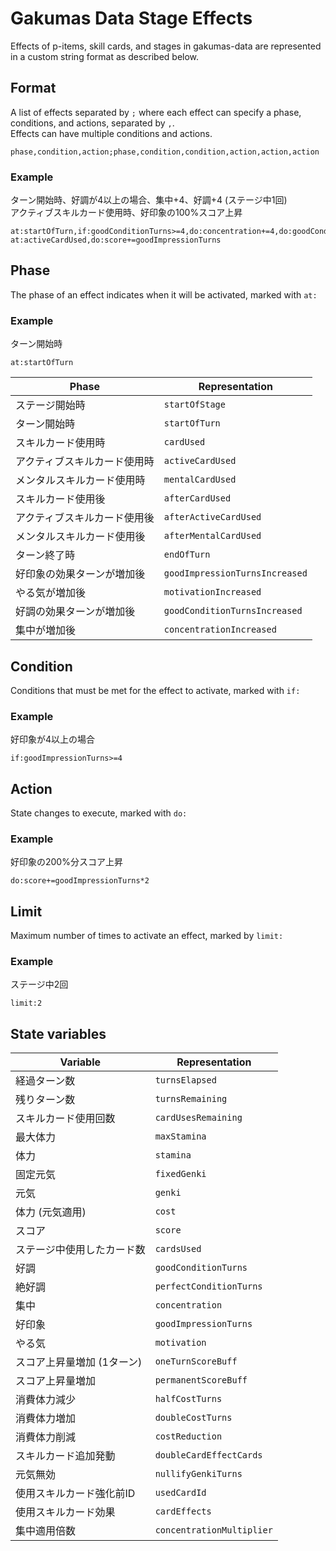 # Gakumas Data Stage Effects

Effects of p-items, skill cards, and stages in gakumas-data are represented in a custom string format as described below.

## Format

A list of effects separated by `;` where each effect can specify a phase, conditions, and actions, separated by `,`.  
Effects can have multiple conditions and actions.

```
phase,condition,action;phase,condition,condition,action,action,action
```

### Example

ターン開始時、好調が4以上の場合、集中+4、好調+4 (ステージ中1回)  
アクティブスキルカード使用時、好印象の100%スコア上昇
```
at:startOfTurn,if:goodConditionTurns>=4,do:concentration+=4,do:goodConditionTurns+=4,limit:1;
at:activeCardUsed,do:score+=goodImpressionTurns
```

## Phase

The phase of an effect indicates when it will be activated, marked with `at:`

### Example
ターン開始時
```
at:startOfTurn
```

| Phase | Representation |
|------------|-------------|
| ステージ開始時 | `startOfStage` |
| ターン開始時 | `startOfTurn` |
| スキルカード使用時 | `cardUsed` |
| アクティブスキルカード使用時 | `activeCardUsed` |
| メンタルスキルカード使用時 | `mentalCardUsed` |
| スキルカード使用後 | `afterCardUsed` |
| アクティブスキルカード使用後 | `afterActiveCardUsed` |
| メンタルスキルカード使用後 | `afterMentalCardUsed` |
| ターン終了時 | `endOfTurn` |
| 好印象の効果ターンが増加後 | `goodImpressionTurnsIncreased` |
| やる気が増加後 | `motivationIncreased` |
| 好調の効果ターンが増加後 | `goodConditionTurnsIncreased` |
| 集中が増加後 | `concentrationIncreased` |

## Condition

Conditions that must be met for the effect to activate, marked with `if:`

### Example

好印象が4以上の場合
```
if:goodImpressionTurns>=4
```

## Action

State changes to execute, marked with `do:`

### Example

好印象の200%分スコア上昇
```
do:score+=goodImpressionTurns*2
```

## Limit

Maximum number of times to activate an effect, marked by `limit:`

### Example

ステージ中2回
```
limit:2
```

## State variables

| Variable | Representation |
| --- | --- | 
| 経過ターン数 | `turnsElapsed` |
| 残りターン数 | `turnsRemaining` |
| スキルカード使用回数 | `cardUsesRemaining` |
| 最大体力 | `maxStamina` |
| 体力 | `stamina` |
| 固定元気 | `fixedGenki` |
| 元気 | `genki` |
| 体力 (元気適用) | `cost` |
| スコア | `score` |
| ステージ中使用したカード数 | `cardsUsed` |
| 好調 | `goodConditionTurns` |
| 絶好調 | `perfectConditionTurns` |
| 集中 | `concentration` |
| 好印象 | `goodImpressionTurns` |
| やる気 | `motivation` |
| スコア上昇量増加 (1ターン) | `oneTurnScoreBuff` |
| スコア上昇量増加  | `permanentScoreBuff` |
| 消費体力減少 | `halfCostTurns` |
| 消費体力増加 | `doubleCostTurns` |
| 消費体力削減 | `costReduction` |
| スキルカード追加発動 | `doubleCardEffectCards` |
| 元気無効 | `nullifyGenkiTurns` |
| 使用スキルカード強化前ID | `usedCardId` |
| 使用スキルカード効果 | `cardEffects` |
| 集中適用倍数 | `concentrationMultiplier` |

